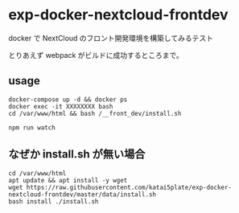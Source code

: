 # exp-docker-nextcloud-frontdev

docker で NextCloud のフロント開発環境を構築してみるテスト

とりあえず webpack がビルドに成功するところまで。

## usage

```
docker-compose up -d && docker ps
docker exec -it XXXXXXXX bash
cd /var/www/html && bash /__front_dev/install.sh
```

```
npm run watch
```

## なぜか install.sh が無い場合

```
cd /var/www/html
apt update && apt install -y wget
wget https://raw.githubusercontent.com/katai5plate/exp-docker-nextcloud-frontdev/master/data/install.sh
bash install ./install.sh
```
